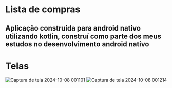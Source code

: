 # Lista de compras
## Aplicação construída para android nativo utilizando kotlin, construí como parte dos meus estudos no desenvolvimento android nativo

# Telas
![Captura de tela 2024-10-08 001101](https://github.com/user-attachments/assets/9f664748-d2bd-4925-8b95-ce9eec2710c9)
![Captura de tela 2024-10-08 001214](https://github.com/user-attachments/assets/c97eb51c-f334-4440-9189-fb98f0ff297f)
